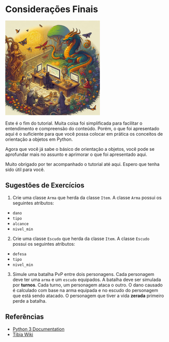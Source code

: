 # Considerações Finais

<img src="../images/banner-oop.jfif" alt="tibia" width="300" height="auto">

Este é o fim do tutorial. Muita coisa foi simplificada para facilitar o entendimento e compreensão do conteúdo. Porém, o que foi apresentado aqui é o suficiente para que você possa colocar em prática os conceitos de orientação a objetos em Python.

Agora que você já sabe o básico de orientação a objetos, você pode se aprofundar mais no assunto e aprimorar o que foi apresentado aqui.

Muito obrigado por ter acompanhado o tutorial até aqui. Espero que tenha sido útil para você.

## Sugestões de Exercícios

1. Crie uma classe `Arma` que herda da classe `Item`. A classe `Arma` possui os seguintes atributos:
  - `dano`
  - `tipo`
  - `alcance`
  - `nivel_min`

2. Crie uma classe `Escudo` que herda da classe `Item`. A classe `Escudo` possui os seguintes atributos:
- `defesa`
- `tipo`
- `nivel_min`

3. Simule uma batalha PvP entre dois personagens. Cada personagem deve ter uma `arma` e um `escudo` equipados. A batalha deve ser simulada por **turnos**. Cada turno, um personagem ataca o outro. O dano causado é calculado com base na arma equipada e no escudo do personagem que está sendo atacado. O personagem que tiver a vida **zerada** primeiro perde a batalha.


## Referências

- [Python 3 Documentation](https://docs.python.org/3/)
- [Tibia Wiki](https://www.tibiawiki.com.br/wiki/Home)